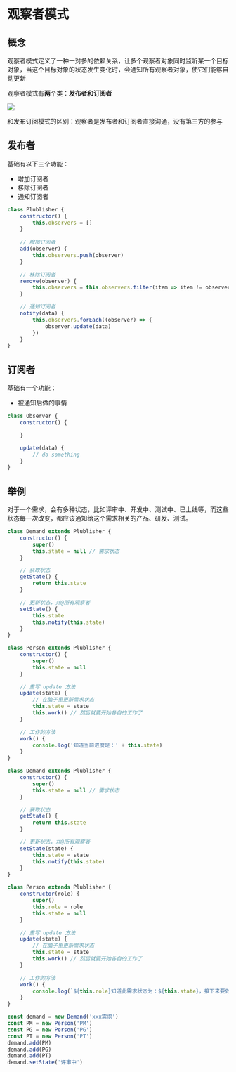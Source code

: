 ﻿# 观察者模式

## 概念

观察者模式定义了一种一对多的依赖关系，让多个观察者对象同时监听某一个目标对象，当这个目标对象的状态发生变化时，会通知所有观察者对象，使它们能够自动更新

观察者模式有**两**个类：**发布者和订阅者**

![](https://cdn.jsdelivr.net/gh/kingmusi/blogImages/img/202211131929519.png)

和发布订阅模式的区别：观察者是发布者和订阅者直接沟通，没有第三方的参与

## 发布者

基础有以下三个功能：

- 增加订阅者
- 移除订阅者
- 通知订阅者

```js
class Plublisher {
	constructor() {
		this.observers = []
	}
	
    // 增加订阅者
	add(observer) {
		this.observers.push(observer)
	}

    // 移除订阅者
	remove(observer) {
		this.observers = this.observers.filter(item => item != observer)
	}

    // 通知订阅者
	notify(data) {
		this.observers.forEach((observer) => {
			observer.update(data)
		})
	}
}
```

## 订阅者

基础有一个功能：

- 被通知后做的事情

```js
class Observer {
	constructor() {

	}

	update(data) {
		// do something
	}
}
```

## 举例

对于一个需求，会有多种状态，比如评审中、开发中、测试中、已上线等，而这些状态每一次改变，都应该通知给这个需求相关的产品、研发、测试。

```js
class Demand extends Plublisher {
	constructor() {
		super()
		this.state = null // 需求状态
	}

    // 获取状态
	getState() {
		return this.state
	}

    // 更新状态，并@所有观察者
	setState() {
		this.state
		this.notify(this.state)
	}
}

class Person extends Plublisher {
	constructor() {
		super()
		this.state = null
	}

    // 重写 update 方法
	update(state) {
        // 在脑子里更新需求状态
		this.state = state
		this.work() // 然后就要开始各自的工作了
	}

    // 工作的方法
	work() {
		console.log('知道当前进度是：' + this.state)
	}
}
```

```js
class Demand extends Plublisher {
	constructor() {
		super()
		this.state = null // 需求状态
	}

    // 获取状态
	getState() {
		return this.state
	}

    // 更新状态，并@所有观察者
	setState(state) {
		this.state = state
		this.notify(this.state)
	}
}

class Person extends Plublisher {
	constructor(role) {
		super()
		this.role = role
		this.state = null
	}

    // 重写 update 方法
	update(state) {
        // 在脑子里更新需求状态
		this.state = state
		this.work() // 然后就要开始各自的工作了
	}

    // 工作的方法
	work() {
		console.log(`${this.role}知道此需求状态为：${this.state}，接下来要做。。。`)
	}
}

const demand = new Demand('xxx需求')
const PM = new Person('PM')
const PG = new Person('PG')
const PT = new Person('PT')
demand.add(PM)
demand.add(PG)
demand.add(PT)
demand.setState('评审中')
```

